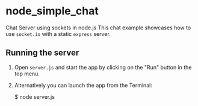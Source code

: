 # node_simple_chat
Chat Server using sockets in node.js
This chat example showcases how to use `socket.io` with a static `express` server.

## Running the server
1) Open `server.js` and start the app by clicking on the "Run" button in the top menu.
2) Alternatively you can launch the app from the Terminal:

    $ node server.js
